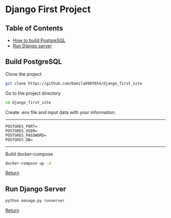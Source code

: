 # Django First Project


## Table of Contents
- [How to build PostgreSQL](#build-postgresql)
- [Run Django server](#run-django-server)


## Build PostgreSQL
Clone the project

```bash
git clone https://github.com/Danila0987654/django_first_site
```

Go to the project directory

```bash
cd django_first_site
```

Create .env file and input data with your information:

***
    POSTGRES_PORT=
    POSTGRES_USER=
    POSTGRES_PASSWORD=
    POSTGRES_DB=
***

Build docker-compose

```bash
docker-compose up -d
```

[Return](#table-of-contents)


## Run Django Server

```bash
python manage.py runserver
```

[Return](#table-of-contents)